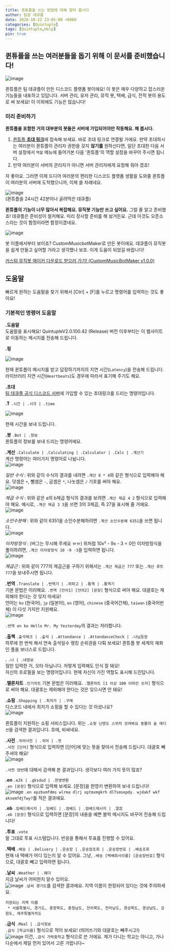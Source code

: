 ```yaml
---
title: 퀸튜플을 쓰는 방법에 대해 알아 봅시다
author: 팀장 데큐플
date: 2020-10-22 23:05:00 +0800
categories: [Quintuple]
tags: [Quintuple,Help]
pin: true
---
```



## 퀸튜플을 쓰는 여러분들을 돕기 위해 이 문서를 준비했습니다!

![image](https://user-images.githubusercontent.com/64447484/96886840-f152a880-14be-11eb-9d7a-302185d28ed9.png)

퀸튜플은 팀 데큐플이 만든 디스코드 플랫폼 봇이에요! 이 봇은 매우 다양하고 잡스러운 기능들을 내포하고 있답니다.
서버 관리, 유저 관리, 뮤직 봇, 택배, 급식, 전적 봇의 용도로 써 보세요! 이 이외에도 기능은 많습니다!

### 미리 준비하기

**퀸튜플을 포함한 거의 대부분의 봇들은 서버에 가입되어야만 작동해요. 해 봅시다.**
1. [퀸튜플 **초대 링크**](http://QI.decuple-d.o-r.kr/)에 접속해 보세요. 바로 초대 링크로 연결될 거에요. 만약 초대하시는 여러분이 퀸튜플이 관리자 권한을 갖지 __않기를__ 원하신다면, 일단 초대한 다음 서버 설정에서 `역할` 
메뉴에 들어가본 다음 '퀸튜플'의 역할 설정을 바꾸어 주시면 됩니다.
2. 만약 여러분이 서버의 관리자가 아니면 서버 관리자에게 요청해 줘야 겠죠!

자 좋아요. 그러면 이제 드디어 여러분의 편리한 디스코드 플랫폼 생활을 도와줄 퀸튜플이 여러분의 서버에 도착했으니까, 이제 쓸 차례네요.  

![image](https://user-images.githubusercontent.com/64447484/96885744-d7fd2c80-14bd-11eb-94f0-91a1befbf4b6.png)  
(퀸튜플을 24시간 42분이나 굴려먹은 데큐플)

**퀸튜플의 기능이 너무 많아서 복잡해요. 뮤직봇 기능만 쓰고 싶어요.**
그럴 줄 알고 준비했죠! 데큐플은 준비성이 철저해요. 미리 장사할 준비를 해 놨거든요.
근데 이것도 오픈소스라는 것이 함정이라면 함정이겠네요.

![image](https://user-images.githubusercontent.com/64447484/96887648-c157d500-14bf-11eb-8280-1277c9584035.png)

봇 이름에서부터 보이죠? CustomMusicbotMaker로 만든 봇이에요.
데큐플이 뮤직봇을 쉽게 만들고 싶어할 거라고 생각했나 보죠. 이게 도움이 되었길 바랍니다!

[커스텀 뮤직봇 메이커 다운로드 받으러 가기! (CustomMusicBotMaker v1.0.0)](https://github.com/playerdecuple/Custom-MusicBot-Maker/releases/tag/v1.0.0)


## 도움말

빠르게 원하는 도움말을 찾기 위해서 [Ctrl] + [F]를 누르고 명령어를 입력하는 것도 좋아요!


### 기본적인 명령어 도움말

**.도움말**  
도움말을 표시해요! QuintupleV2.0.100.42 (Release) 버전 이후부터는 이 웹사이트로 이동하는 메시지를 전송해 드립니다.

**.핑**

![image](https://user-images.githubusercontent.com/64447484/96888744-e6991300-14c0-11eb-9c36-433ec1500e73.png)

현재 퀸튜플이 메시지를 받고 답장하기까지의 지연 시간(`Latency`)을 전송해 드립니다.
라이브러리 지연 시간(`Heartbeats`)도 경우에 따라서 표기해 주기도 해요.

**.초대**  
[팀 데큐플 공식 디스코드 서버](http://decuple-d.o-r.kr/)에 가입할 수 있는 초대링크를 드리는 명령어입니다.

**.T** `.시간 | .시각 | .time`  

![image](https://user-images.githubusercontent.com/64447484/96889432-8b1b5500-14c1-11eb-9f89-d2a7db3db5ca.png)

현재 시간을 보내 드립니다.

**.봇** `.Bot | .정보`   
퀸튜플의 정보를 보내 드리는 명령어에요.

**.계산** `.Calculate | .Calculating | .Calculator | .Calc | .계산기`  
계산 명령어는 여러가지 명령어로 나뉩니다.  
![image](https://user-images.githubusercontent.com/64447484/96889778-e77e7480-14c1-11eb-808a-a626b3989af4.png)  

*일반 수식* : 위와 같이 수식의 결과를 내려면 `.계산 8 * 4`와 같은 형식으로 입력해야 해요. 덧셈은 `+`, 뺄셈은 `-`, 곱셈은 `*`, 나눗셈은 `/` 기호를 써야 해요.  
![image](https://user-images.githubusercontent.com/64447484/96890045-34fae180-14c2-11eb-9283-292863820aeb.png)  

*제곱 수식* : 위와 같은 a의 b제곱 형식의 결과를 보려면 `.계산 제곱 4 2` 형식으로 입력해야 해요. 예시로, `.계산 제곱 3 3`을 쓰면 3의 3제곱, 즉 27을 표시해 줄 거에요.  
![image](https://user-images.githubusercontent.com/64447484/96890369-8acf8980-14c2-11eb-9b93-b8cf3ec8016d.png)  

*소인수분해* : 위와 같이 6351을 소인수분해하려면 `.계산 소인수분해 6351`을 쓰면 됩니다.  
![image](https://user-images.githubusercontent.com/64447484/96890525-adfa3900-14c2-11eb-83b7-13c301757dc0.png)  

*이차방정식* : (버그는 무시해 주세요 ㅠㅠ) 위처럼 10x² - 9x - 3 = 0인 이차방정식을 풀이하려면, `.계산 이차방정식 10 -9 -3`을 입력하면 됩니다.  
![image](https://user-images.githubusercontent.com/64447484/96890713-e0a43180-14c2-11eb-8756-1e026087ab69.png)  

*제곱근* : 위와 같이 777의 제곱근을 구하기 위해서는 `.계산 제곱근 777` 또는 `.계산 루트 777`을 보내주시면 됩니다.  
  
**.번역** `.Translate | .번역기 | .파파고 | .통역 | .통역기`  
기본 문법은 이러해요. `.번역 [언어1] [언어2] [문장]` 형식으로 써야 해요. 대괄호는 제외해야 한다는 것 잊지 마세요!  
언어는 `ko` (한국어), `jp` (일본어), `en` (영어), `chinese` (중국어간체), `taiwan` (중국어번체) 이 다섯 가지만 지원해요.  
![image](https://user-images.githubusercontent.com/64447484/96891543-bbfc8980-14c3-11eb-851b-ab5c8a156ea9.png)

`.번역 en ko Hello Mr. My Yesterday`의 결과는 저러합니다.
  
**.출첵** `.출석체크 | .출석 | .Attendance | .AttendanceCheck | .나님등장`  
하루에 한 번씩 해서 연속 출석일수 랭킹 순위권을 다퉈 보세요! 퀸튜플 봇 세계의 재화인 플을 보너스로 드립니다.

**.** `.나 | .내정보`  
점만 입력한 거, 오타 아닙니다. 저렇게 입력해도 인식 잘 돼요!  
자신의 프로필을 보는 명령어입니다. 현재 자신이 가진 역할도 표시해 드린답니다.  
  
**.멜론차트** `.인기차트`
기본 문법은 이러해요. `.멜론차트 [1 이상 100 이하인 숫자]` 형식으로 써야 해요. 대괄호는 제외해야 한다는 것은 잊으시면 안 돼요!  

**.쇼핑** `.Shopping | .최저가 | .구매`  
디스코드 내에서 최저가 쇼핑을 할 수 있다는 것 아셨나요?  
![image](https://user-images.githubusercontent.com/64447484/96892520-b18ebf80-14c4-11eb-9651-0011f7d95a07.png)

퀸튜플이 지원하는 쇼핑 서비스입니다. 위는 `.쇼핑 닌텐도 스위치 모여봐요 동물의 숲 에디션`을 검색한 결과입니다. 흐에, 비싸네요.  
  
**.사전** `.국어사전 | .국어 | .뜻`  
`.사전 [단어]` 형식으로 입력하면 [단어]에 맞는 뜻을 찾아서 전송해 드립니다. 대괄호 빼 주셔야 해요!  
![image](https://user-images.githubusercontent.com/64447484/96892776-f1ee3d80-14c4-11eb-880b-77e614bd9885.png)

`.사전 양반`에 대해서 검색해 본 결과입니다. 생각보다 여러 가지 뜻이 많죠?  
  
**.en** `.e2k | .gksdud | .한영변환`  
`.en [문장]` 형식으로 입력해 보세요. [문장]을 한영키 변환하여 보내 드립니다!  
![image](https://user-images.githubusercontent.com/64447484/96893053-41cd0480-14c5-11eb-9547-1cff2dc4b1bd.png)
`.en epzbvmfdms wlrma dlrj xptmxmgkrh dlTsmsepdy. wjdakf wkf aksemfdjTwy?`를 적은 결과에요.  
  
**.eb** `.임베드메시지 | .임베드 | .엄베드 | .엄베드메시지 | .깔끔`  
`.eb [문장]` 형식으로 입력하면 [문장]의 내용을 예쁜 블럭 메시지도 바꾸어 전송해 드립니다!  
  
**.투표** `.vote`  
말 그대로 투표 시스템입니다. 반응을 통해서 투표를 진행할 수 있어요.  

**.택배** `.배송 | .Delivery | .운송장 | .운송장조회 | .운송장번호 | .배송조회`  
현재 내 택배가 어디 있는지 알 수 있어요. 그냥, `.배송 [택배회사이름] [운송장번호]` 형식으로, 대괄호 빼고 입력하면 됩니다.  

**.날씨** `.Weather | .웨더`  
지금 날씨가 어떠한지 알수 있어요.  
![image](https://user-images.githubusercontent.com/64447484/96893708-f404cc00-14c5-11eb-8d48-e818c74cb47c.png)
`.날씨 경기도`를 검색한 결과에요. 지역 이름이 한정되어 있다는 것에 주의하세요.  
```
지원되는 지역 이름
 * 서울특별시, 경기도, 충청북도, 충청남도, 전라북도, 전라남도, 경상북도, 경상남도, 강원도, 제주특별자치도
 ```  
 
 **.급식** `.Meal | .급식정보`  
 `.급식 [학교이름]` 형식으로 적어 보세요! (띄어쓰기와 대괄호는 빼주시고!)  
 ![image](https://user-images.githubusercontent.com/64447484/96894051-4e059180-14c6-11eb-8b9b-56f074a9fe3f.png)
 이건, `.급식 가락중학교` 형식으로 쓴 거에요. 제가 다니는 학교는 아니고, 가나다순에서 제일 먼저 있어서 고른 거랍니다~
